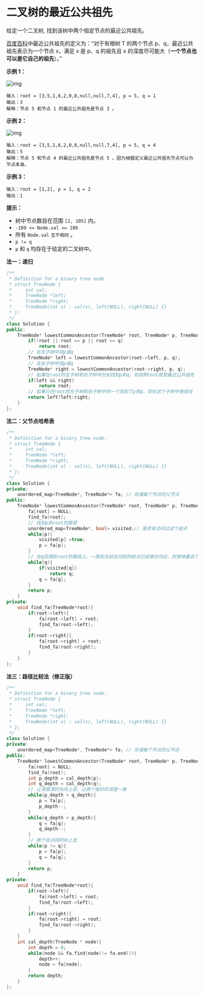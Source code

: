 # 二叉树的最近公共祖先

给定一个二叉树, 找到该树中两个指定节点的最近公共祖先。

[百度百科](https://baike.baidu.com/item/最近公共祖先/8918834?fr=aladdin)中最近公共祖先的定义为：“对于有根树 T 的两个节点 p、q，最近公共祖先表示为一个节点 x，满足 x 是 p、q 的祖先且 x 的深度尽可能大（**一个节点也可以是它自己的祖先**）。”

 

**示例 1：**

![img](https://assets.leetcode.com/uploads/2018/12/14/binarytree.png)

```
输入：root = [3,5,1,6,2,0,8,null,null,7,4], p = 5, q = 1
输出：3
解释：节点 5 和节点 1 的最近公共祖先是节点 3 。
```

**示例 2：**

![img](https://assets.leetcode.com/uploads/2018/12/14/binarytree.png)

```
输入：root = [3,5,1,6,2,0,8,null,null,7,4], p = 5, q = 4
输出：5
解释：节点 5 和节点 4 的最近公共祖先是节点 5 。因为根据定义最近公共祖先节点可以为节点本身。
```

**示例 3：**

```
输入：root = [1,2], p = 1, q = 2
输出：1
```

 

**提示：**

- 树中节点数目在范围 `[2, 105]` 内。
- `-109 <= Node.val <= 109`
- 所有 `Node.val` `互不相同` 。
- `p != q`
- `p` 和 `q` 均存在于给定的二叉树中。



**法一：递归**

```cpp
/**
 * Definition for a binary tree node.
 * struct TreeNode {
 *     int val;
 *     TreeNode *left;
 *     TreeNode *right;
 *     TreeNode(int x) : val(x), left(NULL), right(NULL) {}
 * };
 */
class Solution {
public:
    TreeNode* lowestCommonAncestor(TreeNode* root, TreeNode* p, TreeNode* q) {
        if(!root || root == p || root == q)
            return root;
        // 在左子树中找p或q
        TreeNode* left = lowestCommonAncestor(root->left, p, q);
        // 在右子树中找p或q
        TreeNode* right = lowestCommonAncestor(root->right, p, q);
        // 如果在root的左子树和右子树中分别找到p和q，则说明root就是最近公共祖先
        if(left && right)
            return root;
        // 如果只在root的左子树和右子树中的一个找到了p和q，则在这个子树中继续找
        return left?left:right;
    }
};
```

**法二：父节点哈希表**

```cpp
/**
 * Definition for a binary tree node.
 * struct TreeNode {
 *     int val;
 *     TreeNode *left;
 *     TreeNode *right;
 *     TreeNode(int x) : val(x), left(NULL), right(NULL) {}
 * };
 */
class Solution {
private:
    unordered_map<TreeNode*, TreeNode*> fa; // 存储每个节点的父节点
public:
    TreeNode* lowestCommonAncestor(TreeNode* root, TreeNode* p, TreeNode* q) {
        fa[root] = NULL;
        find_fa(root);
        // 找到p到root的路径
        unordered_map<TreeNode*, bool> visited;// 是否有访问过这个结点
        while(p){
            visited[p] =true;
            p = fa[p];
        }
        // 在q回溯到root的路径上，一直到当前访问到的结点已经被访问过，则意味着这个节点是最近公共祖先
        while(q){
            if(visited[q])
                return q;
            q = fa[q];
        }
        return p;
    }
private:
    void find_fa(TreeNode*root){
        if(root->left){
            fa[root->left] = root;
            find_fa(root->left);
        }
        if(root->right){
            fa[root->right] = root;
            find_fa(root->right);
        }
    }
};
```

**法三：路径比较法（修正版）**

```cpp
/**
 * Definition for a binary tree node.
 * struct TreeNode {
 *     int val;
 *     TreeNode *left;
 *     TreeNode *right;
 *     TreeNode(int x) : val(x), left(NULL), right(NULL) {}
 * };
 */
class Solution {
private:
    unordered_map<TreeNode*, TreeNode*> fa; // 存储每个节点的父节点
public:
    TreeNode* lowestCommonAncestor(TreeNode* root, TreeNode* p, TreeNode* q) {
        fa[root] = NULL;
        find_fa(root);
        int p_depth = cal_depth(p);
        int q_depth = cal_depth(q);
        // 让深度深的先向上走，让两个指针的深度一致
        while(p_depth > q_depth){
            p = fa[p];
            p_depth--;
        }
        while(q_depth > p_depth){
            q = fa[q];
            q_depth--;
        }
        // 两个结点同时向上走
        while(p != q){
            p = fa[p];
            q = fa[q];
        }
        return p;
    }
private:
    void find_fa(TreeNode*root){
        if(root->left){
            fa[root->left] = root;
            find_fa(root->left);
        }
        if(root->right){
            fa[root->right] = root;
            find_fa(root->right);
        }
    }
    int cal_depth(TreeNode * node){
        int depth = 0;
        while(node && fa.find(node)!= fa.end()){
            depth++;
            node = fa[node];
        }
        return depth;
    }
};
```


